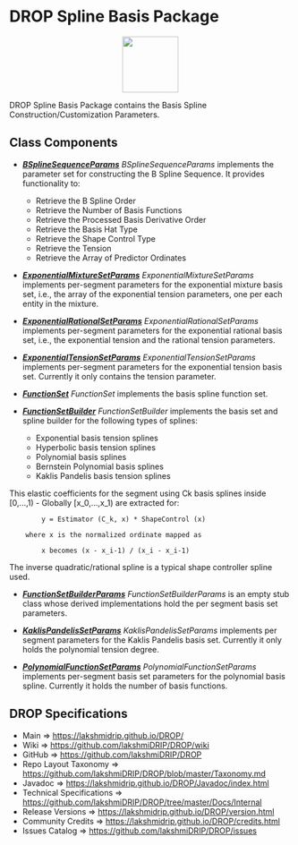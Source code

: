# DROP Spline Basis Package

<p align="center"><img src="https://github.com/lakshmiDRIP/DROP/blob/master/DRIP_Logo.gif?raw=true" width="100"></p>

DROP Spline Basis Package contains the Basis Spline Construction/Customization Parameters.


## Class Components

 * [***BSplineSequenceParams***](https://github.com/lakshmiDRIP/DROP/tree/master/src/main/java/org/drip/spline/basis/BSplineSequenceParams.java)
 <i>BSplineSequenceParams</i> implements the parameter set for constructing the B Spline Sequence. It
 provides functionality to:
 	* Retrieve the B Spline Order
 	* Retrieve the Number of Basis Functions
 	* Retrieve the Processed Basis Derivative Order
 	* Retrieve the Basis Hat Type
 	* Retrieve the Shape Control Type
 	* Retrieve the Tension
 	* Retrieve the Array of Predictor Ordinates

 * [***ExponentialMixtureSetParams***](https://github.com/lakshmiDRIP/DROP/tree/master/src/main/java/org/drip/spline/basis/ExponentialMixtureSetParams.java)
 <i>ExponentialMixtureSetParams</i> implements per-segment parameters for the exponential mixture basis set,
 i.e., the array of the exponential tension parameters, one per each entity in the mixture.

 * [***ExponentialRationalSetParams***](https://github.com/lakshmiDRIP/DROP/tree/master/src/main/java/org/drip/spline/basis/ExponentialRationalSetParams.java)
 <i>ExponentialRationalSetParams</i> implements per-segment parameters for the exponential rational basis
 set, i.e., the exponential tension and the rational tension parameters.

 * [***ExponentialTensionSetParams***](https://github.com/lakshmiDRIP/DROP/tree/master/src/main/java/org/drip/spline/basis/ExponentialTensionSetParams.java)
 <i>ExponentialTensionSetParams</i> implements per-segment parameters for the exponential tension basis set. Currently it only contains the tension parameter.

 * [***FunctionSet***](https://github.com/lakshmiDRIP/DROP/tree/master/src/main/java/org/drip/spline/basis/FunctionSet.java)
 <i>FunctionSet</i> implements the basis spline function set.

 * [***FunctionSetBuilder***](https://github.com/lakshmiDRIP/DROP/tree/master/src/main/java/org/drip/spline/basis/FunctionSetBuilder.java)
 <i>FunctionSetBuilder</i> implements the basis set and spline builder for the following types of splines:
 	* Exponential basis tension splines
 	* Hyperbolic basis tension splines
 	* Polynomial basis splines
 	* Bernstein Polynomial basis splines
 	* Kaklis Pandelis basis tension splines

 This elastic coefficients for the segment using Ck basis splines inside [0,...,1) - Globally [x_0,...,x_1)
 	are extracted for:

 			y = Estimator (C_k, x) * ShapeControl (x)

		where x is the normalized ordinate mapped as

 			x becomes (x - x_i-1) / (x_i - x_i-1)

 The inverse quadratic/rational spline is a typical shape controller spline used.

 * [***FunctionSetBuilderParams***](https://github.com/lakshmiDRIP/DROP/tree/master/src/main/java/org/drip/spline/basis/FunctionSetBuilderParams.java)
 <i>FunctionSetBuilderParams</i> is an empty stub class whose derived implementations hold the per segment
 basis set parameters.

 * [***KaklisPandelisSetParams***](https://github.com/lakshmiDRIP/DROP/tree/master/src/main/java/org/drip/spline/basis/KaklisPandelisSetParams.java)
 <i>KaklisPandelisSetParams</i> implements per segment parameters for the Kaklis Pandelis basis set.
 Currently it only holds the polynomial tension degree.

 * [***PolynomialFunctionSetParams***](https://github.com/lakshmiDRIP/DROP/tree/master/src/main/java/org/drip/spline/basis/PolynomialFunctionSetParams.java)
 <i>PolynomialFunctionSetParams</i> implements per-segment basis set parameters for the polynomial basis
 spline. Currently it holds the number of basis functions.


## DROP Specifications

 * Main                     => https://lakshmidrip.github.io/DROP/
 * Wiki                     => https://github.com/lakshmiDRIP/DROP/wiki
 * GitHub                   => https://github.com/lakshmiDRIP/DROP
 * Repo Layout Taxonomy     => https://github.com/lakshmiDRIP/DROP/blob/master/Taxonomy.md
 * Javadoc                  => https://lakshmidrip.github.io/DROP/Javadoc/index.html
 * Technical Specifications => https://github.com/lakshmiDRIP/DROP/tree/master/Docs/Internal
 * Release Versions         => https://lakshmidrip.github.io/DROP/version.html
 * Community Credits        => https://lakshmidrip.github.io/DROP/credits.html
 * Issues Catalog           => https://github.com/lakshmiDRIP/DROP/issues
